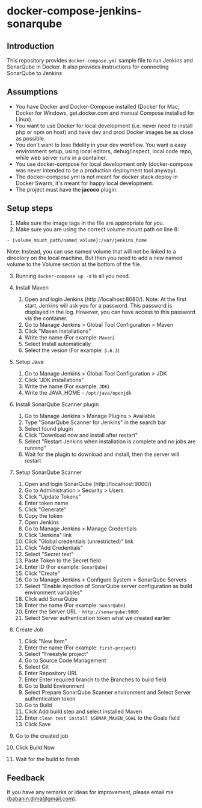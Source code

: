 # docker-compose-jenkins-sonarqube

## Introduction
This repository provides `docker-compose.yml` sample file to run Jenkins and SonarQube in Docker.
It also provides instructions for connecting SonarQube to Jenkins

## Assumptions
- You have Docker and Docker-Compose installed (Docker for Mac, Docker for Windows, get.docker.com and manual Compose installed for Linux).
- You want to use Docker for local development (i.e. never need to install php or npm on host) and have dev and prod Docker images be as close as possible.
- You don't want to lose fidelity in your dev workflow. You want a easy environment setup, using local editors, debug/inspect, local code repo, while web server runs in a container.
- You use docker-compose for local development only (docker-compose was never intended to be a production deployment tool anyway).
- The docker-compose.yml is not meant for docker stack deploy in Docker Swarm, it's meant for happy local development.
- The project must have the **jacoco** plugin.

## Setup steps
1. Make sure the image tags in the file are appropriate for you.
2. Make sure you are using the correct volume mount path on line 8:
```
- {volume_mount_path/named_volume}:/var/jenkins_home
```
Note:
	Instead, you can use named volume that will not be linked to a directory on the local machine.
	But then you need to add a new named volume to the Volume section at the bottom of the file.
	
3.	Running `docker-compose up -d` is all you need.

4. Install Maven
   1. Open and login Jenkins (http://localhost:8080/). Note: At the first start, Jenkins will ask you for a password. This password is displayed in the log. However, you can have access to this password via the container.
   2. Go to Manage Jenkins > Global Tool Configuration > Maven
   3. Click "Maven installations"
   4. Write the name (For example: `Maven`)
   5. Select Install automatically
   6. Select the vesion (For example: `3.6.3`)

5. Setup Java
   1. Go to Manage Jenkins > Global Tool Configuration > JDK
   2. Click "JDK installations"
   3. Write the name (For example: `JDK`)
   4. Write the JAVA_HOME - `/opt/java/openjdk`

6. Install SonarQube Scanner plugin
   1. Go to Manage Jenkins > Manage Plugins > Available
   2. Type "SonarQube Scanner for Jenkins" in the search bar
   3. Select found plugin
   4. Click "Download now and install after restart"
   5. Select "Restart Jenkins when installation is complete and no jobs are running"
   6. Wait for the plugin to download and install, then the server will restart

7. Setup SonarQube Scanner
   1. Open and login SonarQube (http://localhost:9000/)
   2. Go to Administration > Security > Users
   3. Click "Update Tokens"
   4. Enter token name
   5. Click "Generate"
   6. Copy the token
   7. Open Jenkins
   8. Go to Manage Jenkins > Manage Credentials
   9. Click "Jenkins" link
   10. Click "Global credentials (unrestricted)" link
   11. Click "Add Credentials"
   12. Select "Secret text"
   13. Paste Token to the Secret field
   14. Enter ID (For example: `SonarQube`)
   15. Click "Create"
   16. Go to Manage Jenkins > Configure System > SonarQube Servers
   17. Select "Enable injection of SonarQube server configuration as build environment variables"
   18. Click add SonarQube
   19. Enter the name (For example: `SonarQube`)
   20. Enter the Server URL - `http://sonarqube:9000`
   21. Select Server authentication token what we created earlier

8. Create Job
   1. Click "New Item"
   2. Enter the name (For example: `first-project`)
   3. Select "Freestyle project"
   4. Go to Source Code Management
   5. Select Git
   6. Enter Repository URL
   7. Enter Enter required branch to the Branches to build field
   8. Go to Build Environment
   9. Select Prepare SonarQube Scanner environment and Select Server authentication token
   10. Go to Build
   11. Click Add build step and select installed Maven
   12. Enter `clean test install $SONAR_MAVEN_GOAL` to the Goals field
   13. Click Save

9. Go to the created job
10. Click Build Now
11. Wait for the build to finish

## Feedback
If you have any remarks or ideas for improvement, please email me (babanin.dima@gmail.com).
